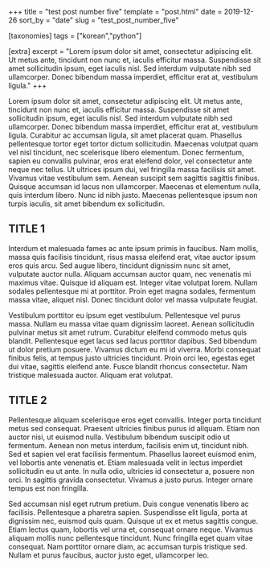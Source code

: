 +++
title = "test post number five"
template = "post.html"
date = 2019-12-26
sort_by = "date"
slug = "test_post_number_five"

[taxonomies]
tags = ["korean","python"]

[extra]
excerpt = "Lorem ipsum dolor sit amet, consectetur adipiscing elit. Ut metus ante, tincidunt non nunc et, iaculis efficitur massa. Suspendisse sit amet sollicitudin ipsum, eget iaculis nisl. Sed interdum vulputate nibh sed ullamcorper. Donec bibendum massa imperdiet, efficitur erat at, vestibulum ligula."
+++

Lorem ipsum dolor sit amet, consectetur adipiscing elit. Ut metus ante, tincidunt non nunc et, iaculis efficitur massa. Suspendisse sit amet sollicitudin ipsum, eget iaculis nisl. Sed interdum vulputate nibh sed ullamcorper. Donec bibendum massa imperdiet, efficitur erat at, vestibulum ligula. Curabitur ac accumsan ligula, sit amet placerat quam. Phasellus pellentesque tortor eget tortor dictum sollicitudin. Maecenas volutpat quam vel nisl tincidunt, nec scelerisque libero elementum. Donec fermentum, sapien eu convallis pulvinar, eros erat eleifend dolor, vel consectetur ante neque nec tellus. Ut ultrices ipsum dui, vel fringilla massa facilisis sit amet. Vivamus vitae vestibulum sem. Aenean suscipit sem sagittis sagittis finibus. Quisque accumsan id lacus non ullamcorper. Maecenas et elementum nulla, quis interdum libero. Nunc id nibh justo. Maecenas pellentesque ipsum non turpis iaculis, sit amet bibendum ex sollicitudin.

## TITLE 1

Interdum et malesuada fames ac ante ipsum primis in faucibus. Nam mollis, massa quis facilisis tincidunt, risus massa eleifend erat, vitae auctor ipsum eros quis arcu. Sed augue libero, tincidunt dignissim nunc sit amet, vulputate auctor nulla. Aliquam accumsan auctor quam, nec venenatis mi maximus vitae. Quisque id aliquam est. Integer vitae volutpat lorem. Nullam sodales pellentesque mi at porttitor. Proin eget magna sodales, fermentum massa vitae, aliquet nisl. Donec tincidunt dolor vel massa vulputate feugiat.

Vestibulum porttitor eu ipsum eget vestibulum. Pellentesque vel purus massa. Nullam eu massa vitae quam dignissim laoreet. Aenean sollicitudin pulvinar metus sit amet rutrum. Curabitur eleifend commodo metus quis blandit. Pellentesque eget lacus sed lacus porttitor dapibus. Sed bibendum ut dolor pretium posuere. Vivamus dictum eu mi id viverra. Morbi consequat finibus felis, at tempus justo ultricies tincidunt. Proin orci leo, egestas eget dui vitae, sagittis eleifend ante. Fusce blandit rhoncus consectetur. Nam tristique malesuada auctor. Aliquam erat volutpat.

## TITLE 2

Pellentesque aliquam scelerisque eros eget convallis. Integer porta tincidunt metus sed consequat. Praesent ultricies finibus purus id aliquam. Etiam non auctor nisi, ut euismod nulla. Vestibulum bibendum suscipit odio ut fermentum. Aenean non metus interdum, facilisis enim ut, tincidunt nibh. Sed et sapien vel erat facilisis fermentum. Phasellus laoreet euismod enim, vel lobortis ante venenatis et. Etiam malesuada velit in lectus imperdiet sollicitudin eu ut ante. In nulla odio, ultricies id consectetur a, posuere non orci. In sagittis gravida consectetur. Vivamus a justo purus. Integer ornare tempus est non fringilla.

Sed accumsan nisl eget rutrum pretium. Duis congue venenatis libero ac facilisis. Pellentesque a pharetra sapien. Suspendisse elit ligula, porta at dignissim nec, euismod quis quam. Quisque ut ex et metus sagittis congue. Etiam lectus quam, lobortis vel urna et, consequat ornare neque. Vivamus aliquam mollis nunc pellentesque tincidunt. Nunc fringilla eget quam vitae consequat. Nam porttitor ornare diam, ac accumsan turpis tristique sed. Nullam et purus faucibus, auctor justo eget, ullamcorper leo.